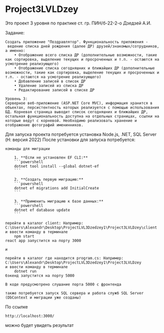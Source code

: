 # Project3LVLDzey
Это проект 3 уровня по практике ст. гр. ПИН/б-22-2-о Дзедзей А.И.

Задание:

    Создать приложение "Поздравлятор". Функциональность приложения - ведение списка дней рождения (далее ДР) друзей/знакомых/сотрудников, а именно: 
        • Отображение всего списка ДР (дополнительные возможности, такие как сортировка, выделение текущих и просроченных и т.п. - остаются на усмотрение реализующего)  
        • Отображение списка сегодняшних и ближайших ДР (дополнительные возможности, такие как сортировка, выделение текущих и просроченных и т.п. - остаются на усмотрение реализующего)  
        • Добавление записей в список ДР
        • Удаление записей из списка ДР
        • Редактирование записей в списке ДР 

    Уровень 3: 
    Серверное веб-приложение (ASP.NET Core MVC), информация хранится в объектах, персистентность которых реализуется с помощью использования БД. Корневая страница выводит список сегодняшних и ближайших ДР, остальная функциональность доступна на отдельных страницах, ссылки на которые ведут с корневой. Необходимо реализовать хранение и отображение фотографий именинников.

Для запуска проекта потребуется установка Node.js, .NET, SQL Server (Н: версия 2022)
После установки для запуска потребуется:

    команды для миграции

        1. **Если не установлен EF CLI:**
        ```powershell
        dotnet tool install --global dotnet-ef
        ```

        2. **Создать первую миграцию:**
        ```powershell
        dotnet ef migrations add InitialCreate
        ```

        3. **Применить миграцию к базе данных:**
        ```powershell
        dotnet ef database update
        ```

    перейти в каталог client: Например: C:\Users\Alexandr\Desktop\ProjectLVL3Dzedzey1\Project3LVLDzey\client
    и ввести команду в терминале 
        npm start 
    react app запустится на порту 3000

    и

    перейти в каталог где находится program.cs: Например: C:\Users\Alexandr\Desktop\ProjectLVL3Dzedzey1\Project3LVLDzey
    и ввести команду в терминале 
        dotnet run
    бэкенд запустится на порту 5000

    В коде предусмотрено слушание порта 5000 с фронтенда 

    также потребуется запуск SQL сервера и работа служб SQL Server (DbContext и миграции уже созданы)

По ссылке 

    http://localhost:3000/ 

можно будет увидеть результат

